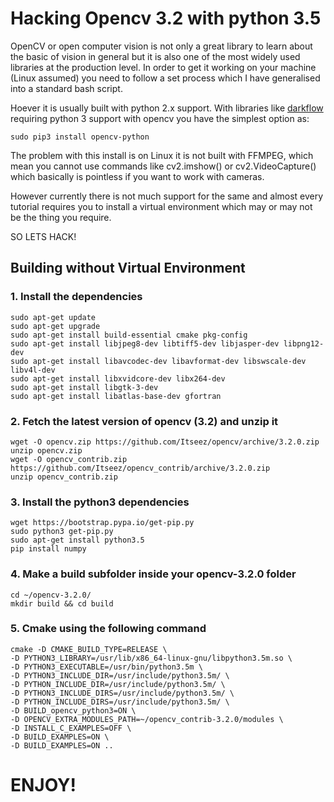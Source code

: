 # Hacking Opencv 3.2 with python 3.5

OpenCV or open computer vision is not only a great library to learn about the basic of vision in general but it is also one of the most widely used libraries at the production level. In order to get it working on your machine (Linux assumed) you need to follow a set process which I have generalised into a standard bash script.

Hoever it is usually built with python 2.x support. With libraries like [darkflow](https://github.com/thtrieu/darkflow) requiring python 3 support with opencv you have the simplest option as:

```
sudo pip3 install opencv-python
```
The problem with this install is on Linux it is not built with FFMPEG, which mean you cannot use commands like cv2.imshow() or cv2.VideoCapture() which basically is pointless if you want to work with cameras.

However currently there is not much support for the same and almost every tutorial requires you to install a virtual environment which may or may not be the thing you require.

SO LETS HACK!

## Building without Virtual Environment

### 1. Install the dependencies

```
sudo apt-get update
sudo apt-get upgrade
sudo apt-get install build-essential cmake pkg-config
sudo apt-get install libjpeg8-dev libtiff5-dev libjasper-dev libpng12-dev
sudo apt-get install libavcodec-dev libavformat-dev libswscale-dev libv4l-dev
sudo apt-get install libxvidcore-dev libx264-dev
sudo apt-get install libgtk-3-dev
sudo apt-get install libatlas-base-dev gfortran
```

### 2. Fetch the latest version of opencv (3.2) and unzip it

```
wget -O opencv.zip https://github.com/Itseez/opencv/archive/3.2.0.zip
unzip opencv.zip
wget -O opencv_contrib.zip https://github.com/Itseez/opencv_contrib/archive/3.2.0.zip
unzip opencv_contrib.zip
```

### 3. Install the python3 dependencies

```
wget https://bootstrap.pypa.io/get-pip.py
sudo python3 get-pip.py
sudo apt-get install python3.5
pip install numpy
```

### 4. Make a build subfolder inside your opencv-3.2.0 folder

```
cd ~/opencv-3.2.0/
mkdir build && cd build
```

### 5. Cmake using the following command

```
cmake -D CMAKE_BUILD_TYPE=RELEASE \
-D PYTHON3_LIBRARY=/usr/lib/x86_64-linux-gnu/libpython3.5m.so \
-D PYTHON3_EXECUTABLE=/usr/bin/python3.5m \
-D PYTHON3_INCLUDE_DIR=/usr/include/python3.5m/ \
-D PYTHON_INCLUDE_DIR=/usr/include/python3.5m/ \
-D PYTHON3_INCLUDE_DIRS=/usr/include/python3.5m/ \
-D PYTHON_INCLUDE_DIRS=/usr/include/python3.5m/ \
-D BUILD_opencv_python3=ON \
-D OPENCV_EXTRA_MODULES_PATH=~/opencv_contrib-3.2.0/modules \
-D INSTALL_C_EXAMPLES=OFF \
-D BUILD_EXAMPLES=ON \
-D BUILD_EXAMPLES=ON ..
```

# ENJOY!
